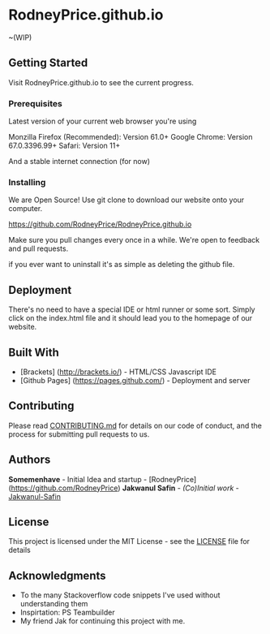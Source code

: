 # RodneyPrice.github.io

~(WIP)

## Getting Started

Visit RodneyPrice.github.io to see the current progress.

### Prerequisites

Latest version of your current web browser you're using

Monzilla Firefox (Recommended): Version 61.0+
Google Chrome: Version 67.0.3396.99+
Safari: Version 11+

And a stable internet connection (for now)

### Installing

We are Open Source! Use git clone to download our website onto your computer. 

https://github.com/RodneyPrice/RodneyPrice.github.io

Make sure you pull changes every once in a while. We're open to feedback and pull requests.

if you ever want to uninstall it's as simple as deleting the github file.


## Deployment

There's no need to have a special IDE or html runner or some sort. Simply click on the index.html file and it should lead you to the homepage of our website.

## Built With

* [Brackets] (http://brackets.io/) - HTML/CSS Javascript IDE
* [Github Pages] (https://pages.github.com/) - Deployment and server

## Contributing

Please read [CONTRIBUTING.md](https://gist.github.com/PurpleBooth/b24679402957c63ec426) for details on our code of conduct, and the process for submitting pull requests to us.

## Authors
**Somemenhave** - Initial Idea and startup - [RodneyPrice] (https://github.com/RodneyPrice)
**Jakwanul Safin** - *(Co)Initial work* - [Jakwanul-Safin](https://github.com/Jakwanul-Safin)

## License

This project is licensed under the MIT License - see the [LICENSE](LICENSE) file for details

## Acknowledgments

* To the many Stackoverflow code snippets I've used without understanding them
* Inspirtation: PS Teambuilder
* My friend Jak for continuing this project with me.


